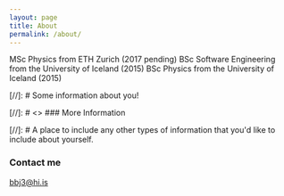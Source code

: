 ```yaml
---
layout: page
title: About
permalink: /about/
---
```

MSc Physics from ETH Zurich (2017 pending)
BSc Software Engineering from the University of Iceland (2015)
BSc Physics from the University of Iceland (2015)

[//]: # Some information about you!

[//]: # <>  ### More Information

[//]: # A place to include any other types of information that you'd like to include about yourself.

### Contact me

[bbj3@hi.is](mailto:bbj3@hi.is)